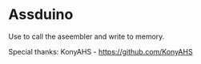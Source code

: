 # Assduino

Use to call the aseembler and write to memory.


Special thanks:
KonyAHS - https://github.com/KonyAHS
